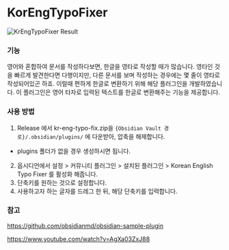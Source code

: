 # KorEngTypoFixer
![KrEngTypoFixer Result](https://github.com/1000zoo/kr-eng-typo-fix/assets/8938679/8bb9599d-ec69-429d-b9c4-ca760f941fdb)


### 기능
영어와 혼합하여 문서를 작성하다보면, 한글을 영타로 작성할 때가 많습니다. 영타인 것을 빠르게 발견한다면 다행이지만, 다른 문서를 보며 작성하는 경우에는 몇 줄이 영타로 작성되어있곤 하죠.
이럴때 편하게 한글로 변환하기 위해 해당 플러그인을 개발하였습니다. 이 플러그인은 영어 타자로 입력된 텍스트를 한글로 변환해주는 기능을 제공합니다.

### 사용 방법
1. Release 에서 kr-eng-typo-fix.zip을 `{Obsidian Vault 경로}/.obsidian/plugins/` 에 다운받아, 압축을 해제합니다.
  -  plugins 폴더가 없을 경우 생성하시면 됩니다.

2. 옵시디언에서 설정 > 커뮤니티 플러그인 > 설치된 플러그인 > Korean English Typo Fixer 를 활성화 해줍니다.
3. 단축키를 원하는 것으로 설정합니다.
4. 사용하고자 하는 글자를 드레그 한 뒤, 해당 단축키를 입력합니다.

### 참고
https://github.com/obsidianmd/obsidian-sample-plugin

https://www.youtube.com/watch?v=AgXa03ZxJ88
